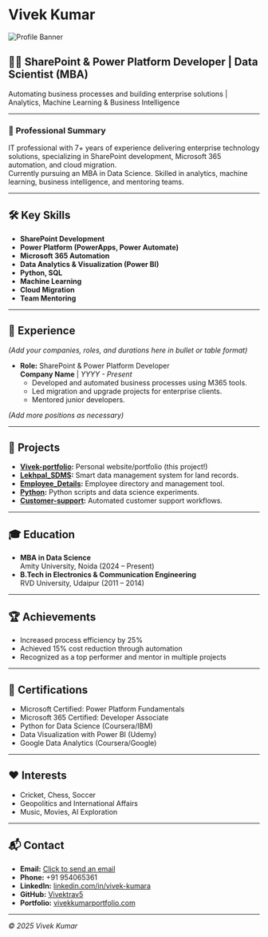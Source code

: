 # Vivek Kumar

![Profile Banner](Vivek-portfolio/edit/main/DSC_0495_filtered.jpg)

## 👨‍💻 SharePoint & Power Platform Developer | Data Scientist (MBA)

Automating business processes and building enterprise solutions | Analytics, Machine Learning & Business Intelligence

---

### 👤 **Professional Summary**

IT professional with 7+ years of experience delivering enterprise technology solutions, specializing in SharePoint development, Microsoft 365 automation, and cloud migration.  
Currently pursuing an MBA in Data Science. Skilled in analytics, machine learning, business intelligence, and mentoring teams.

---

## 🛠️ **Key Skills**

- **SharePoint Development**
- **Power Platform (PowerApps, Power Automate)**
- **Microsoft 365 Automation**
- **Data Analytics & Visualization (Power BI)**
- **Python, SQL**
- **Machine Learning**
- **Cloud Migration**
- **Team Mentoring**

---

## 💼 **Experience**

*(Add your companies, roles, and durations here in bullet or table format)*  
- **Role:** SharePoint & Power Platform Developer  
  **Company Name** | *YYYY - Present*  
  - Developed and automated business processes using M365 tools.
  - Led migration and upgrade projects for enterprise clients.
  - Mentored junior developers.

*(Add more positions as necessary)*

---

## 🚀 **Projects**

- **[Vivek-portfolio](https://github.com/Vivektrav5/Vivek-portfolio):** Personal website/portfolio (this project!)
- **[Lekhpal_SDMS](https://github.com/Vivektrav5/Lekhpal_SDMS):** Smart data management system for land records.
- **[Employee_Details](https://github.com/Vivektrav5/Employee_Details):** Employee directory and management tool.
- **[Python](https://github.com/Vivektrav5/Python):** Python scripts and data science experiments.
- **[Customer-support](https://github.com/Vivektrav5/Customer-support):** Automated customer support workflows.

---

## 🎓 **Education**

- **MBA in Data Science**  
  Amity University, Noida (2024 – Present)
- **B.Tech in Electronics & Communication Engineering**  
  RVD University, Udaipur (2011 – 2014)

---

## 🏆 **Achievements**

- Increased process efficiency by 25%
- Achieved 15% cost reduction through automation
- Recognized as a top performer and mentor in multiple projects

---

## 📜 **Certifications**

- Microsoft Certified: Power Platform Fundamentals
- Microsoft 365 Certified: Developer Associate
- Python for Data Science (Coursera/IBM)
- Data Visualization with Power BI (Udemy)
- Google Data Analytics (Coursera/Google)

---

## ❤️ **Interests**

- Cricket, Chess, Soccer
- Geopolitics and International Affairs
- Music, Movies, AI Exploration

---

## 📬 **Contact**

- **Email:** [Click to send an email](mailto:your.email@example.com)
- **Phone:** +91 954065361
- **LinkedIn:** [linkedin.com/in/vivek-kumara](https://www.linkedin.com/in/vivek-kumara)
- **GitHub:** [Vivektrav5](https://github.com/Vivektrav5)
- **Portfolio:** [vivekkumarportfolio.com](https://vivekkumarportfolio.com)

---

*© 2025 Vivek Kumar*
